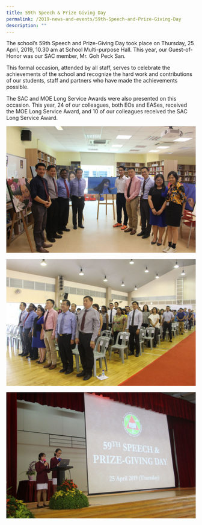 ```yaml
---
title: 59th Speech & Prize Giving Day
permalink: /2019-news-and-events/59th-Speech-and-Prize-Giving-Day
description: ""
---
```

The school’s 59th Speech and Prize-Giving Day took place on Thursday, 25 April, 2019, 10.30 am at School Multi-purpose Hall. This year, our Guest-of-Honor was our SAC member, Mr. Goh Peck San.

  

This formal occasion, attended by all staff, serves to celebrate the achievements of the school and recognize the hard work and contributions of our students, staff and partners who have made the achievements possible.

  

The SAC and MOE Long Service Awards were also presented on this occasion. This year, 24 of our colleagues, both EOs and EASes, received the MOE Long Service Award, and 10 of our colleagues received the SAC Long Service Award.

![](/images/Speech%20Day%2001.jpeg)

![](/images/Speech%20Day%2002.jpeg)

![](/images/Speech%20Day%2003.jpeg)

